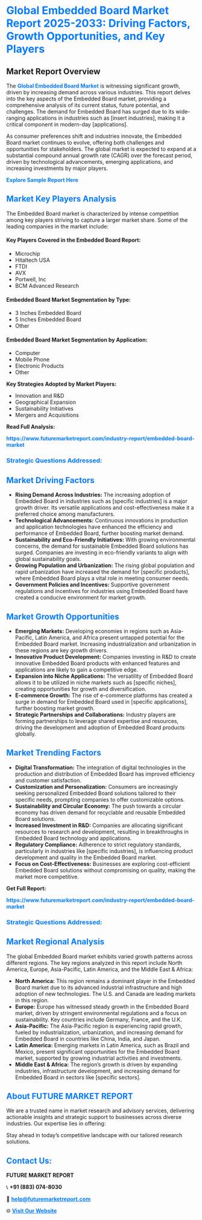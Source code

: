 <h1 style="color: #007BFF;">Global Embedded Board Market Report 2025-2033: Driving Factors, Growth Opportunities, and Key Players</h1>

<section id="overview">
<h2>Market Report Overview</h2>
<p>The <a href="https://www.futuremarketreport.com/industry-report/embedded-board-market" style="color: #007BFF; text-decoration: none;"><strong>Global Embedded Board Market</strong></a> is witnessing significant growth, driven by increasing demand across various industries. This report delves into the key aspects of the Embedded Board market, providing a comprehensive analysis of its current status, future potential, and challenges. The demand for Embedded Board has surged due to its wide-ranging applications in industries such as [insert industries], making it a critical component in modern-day [applications].</p>
<p>As consumer preferences shift and industries innovate, the Embedded Board market continues to evolve, offering both challenges and opportunities for stakeholders. The global market is expected to expand at a substantial compound annual growth rate (CAGR) over the forecast period, driven by technological advancements, emerging applications, and increasing investments by major players.</p>
</section>

<section id="overview">
<p><a href="https://www.futuremarketreport.com/request-sample/reportId=75686" style="color: #007BFF; text-decoration: none;"><strong>Explore Sample Report Here</strong></a></p>
</section>

<section id="key-players">
<h2 style="color: #007BFF;">Market Key Players Analysis</h2>
<p>The Embedded Board market is characterized by intense competition among key players striving to capture a larger market share. Some of the leading companies in the market include:</p>
<h4>Key Players Covered in the Embedded Board Report:</h4>
<ul><li>Microchip</li><li>Hitaltech USA</li><li>FTDI</li><li>AVX</li><li>Portwell, Inc</li><li>BCM Advanced Research</li></ul>
<h4>Embedded Board Market Segmentation by Type:</h4>
<ul><li>3 Inches Embedded Board</li><li>5 Inches Embedded Board</li><li>Other</li></ul>

<h4>Embedded Board Market Segmentation by Application:</h4>
<ul><li>Computer</li><li>Mobile Phone</li><li>Electronic Products</li><li>Other</li></ul>
<p><strong>Key Strategies Adopted by Market Players:</strong></p>
<ul>
<li>Innovation and R&D</li>
<li>Geographical Expansion</li>
<li>Sustainability Initiatives</li>
<li>Mergers and Acquisitions</li>
</ul>
</section>

<section>
<p><strong>Read Full Analysis: </strong></p><a href="https://www.futuremarketreport.com/industry-report/embedded-board-market" style="color: #007BFF; text-decoration: none;"><strong>https://www.futuremarketreport.com/industry-report/embedded-board-market</strong></a>
<h3 style="color: #007BFF;">Strategic Questions Addressed:</h3>
</section>

<section id="driving-factors">
<h2 style="color: #007BFF;">Market Driving Factors</h2>
<ul>
<li><strong>Rising Demand Across Industries:</strong> The increasing adoption of Embedded Board in industries such as [specific industries] is a major growth driver. Its versatile applications and cost-effectiveness make it a preferred choice among manufacturers.</li>
<li><strong>Technological Advancements:</strong> Continuous innovations in production and application technologies have enhanced the efficiency and performance of Embedded Board, further boosting market demand.</li>
<li><strong>Sustainability and Eco-Friendly Initiatives:</strong> With growing environmental concerns, the demand for sustainable Embedded Board solutions has surged. Companies are investing in eco-friendly variants to align with global sustainability goals.</li>
<li><strong>Growing Population and Urbanization:</strong> The rising global population and rapid urbanization have increased the demand for [specific products], where Embedded Board plays a vital role in meeting consumer needs.</li>
<li><strong>Government Policies and Incentives:</strong> Supportive government regulations and incentives for industries using Embedded Board have created a conducive environment for market growth.</li>
</ul>
</section>

<section id="growth-opportunities">
<h2 style="color: #007BFF;">Market Growth Opportunities</h2>
<ul>
<li><strong>Emerging Markets:</strong> Developing economies in regions such as Asia-Pacific, Latin America, and Africa present untapped potential for the Embedded Board market. Increasing industrialization and urbanization in these regions are key growth drivers.</li>
<li><strong>Innovative Product Development:</strong> Companies investing in R&D to create innovative Embedded Board products with enhanced features and applications are likely to gain a competitive edge.</li>
<li><strong>Expansion into Niche Applications:</strong> The versatility of Embedded Board allows it to be utilized in niche markets such as [specific niches], creating opportunities for growth and diversification.</li>
<li><strong>E-commerce Growth:</strong> The rise of e-commerce platforms has created a surge in demand for Embedded Board used in [specific applications], further boosting market growth.</li>
<li><strong>Strategic Partnerships and Collaborations:</strong> Industry players are forming partnerships to leverage shared expertise and resources, driving the development and adoption of Embedded Board products globally.</li>
</ul>
</section>

<section id="trending-factors">
<h2 style="color: #007BFF;">Market Trending Factors</h2>
<ul>
<li><strong>Digital Transformation:</strong> The integration of digital technologies in the production and distribution of Embedded Board has improved efficiency and customer satisfaction.</li>
<li><strong>Customization and Personalization:</strong> Consumers are increasingly seeking personalized Embedded Board solutions tailored to their specific needs, prompting companies to offer customizable options.</li>
<li><strong>Sustainability and Circular Economy:</strong> The push towards a circular economy has driven demand for recyclable and reusable Embedded Board solutions.</li>
<li><strong>Increased Investment in R&D:</strong> Companies are allocating significant resources to research and development, resulting in breakthroughs in Embedded Board technology and applications.</li>
<li><strong>Regulatory Compliance:</strong> Adherence to strict regulatory standards, particularly in industries like [specific industries], is influencing product development and quality in the Embedded Board market.</li>
<li><strong>Focus on Cost-Effectiveness:</strong> Businesses are exploring cost-efficient Embedded Board solutions without compromising on quality, making the market more competitive.</li>
</ul>
</section>

<section>
<p><strong>Get Full Report: </strong></p><a href="https://www.futuremarketreport.com/industry-report/embedded-board-market" style="color: #007BFF; text-decoration: none;"><strong>https://www.futuremarketreport.com/industry-report/embedded-board-market</strong></a>
<h3 style="color: #007BFF;">Strategic Questions Addressed:</h3>
</section>


<section id="regional-analysis">
<h2 style="color: #007BFF;">Market Regional Analysis</h2>
<p>The global Embedded Board market exhibits varied growth patterns across different regions. The key regions analyzed in this report include North America, Europe, Asia-Pacific, Latin America, and the Middle East & Africa:</p>
<ul>
<li><strong>North America:</strong> This region remains a dominant player in the Embedded Board market due to its advanced industrial infrastructure and high adoption of new technologies. The U.S. and Canada are leading markets in this region.</li>
<li><strong>Europe:</strong> Europe has witnessed steady growth in the Embedded Board market, driven by stringent environmental regulations and a focus on sustainability. Key countries include Germany, France, and the U.K.</li>
<li><strong>Asia-Pacific:</strong> The Asia-Pacific region is experiencing rapid growth, fueled by industrialization, urbanization, and increasing demand for Embedded Board in countries like China, India, and Japan.</li>
<li><strong>Latin America:</strong> Emerging markets in Latin America, such as Brazil and Mexico, present significant opportunities for the Embedded Board market, supported by growing industrial activities and investments.</li>
<li><strong>Middle East & Africa:</strong> The region’s growth is driven by expanding industries, infrastructure development, and increasing demand for Embedded Board in sectors like [specific sectors].</li>
</ul>
</section>

<footer>
<h2 style="color: #007BFF;">About FUTURE MARKET REPORT</h2>
<p>We are a trusted name in market research and advisory services, delivering actionable insights and strategic support to businesses across diverse industries. Our expertise lies in offering:</p>

<p>Stay ahead in today’s competitive landscape with our tailored research solutions.</p>

<h2 style="color: #007BFF;">Contact Us:</h2>
<p><strong>FUTURE MARKET REPORT</strong></p>
<p>📞 <strong>+91 (883) 074-8030</strong></p>
<p>📧 <strong><a href="mailto:help@futuremarketreport.com" style="color: #007BFF;">help@futuremarketreport.com</a></strong></p>
<p>🌐 <strong><a href="https://www.futuremarketreport.com/" style="color: #007BFF;">Visit Our Website</a></strong></p>
</footer>